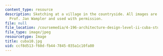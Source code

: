 ```yaml
---
content_type: resource
description: Sketching at a village in the countryside. All images are courtesy of
  Prof. Jan Wampler and used with permission.
file: null
file_location: /coursemedia/4-196-architecture-design-level-ii-cuba-studio-spring-2004/ccf8d513f60dfb447845035a1c10fa80_cuba10.jpg
file_type: image/jpeg
resourcetype: Image
title: cuba10.jpg
uid: ccf8d513-f60d-fb44-7845-035a1c10fa80
---
```

